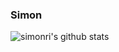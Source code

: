 ### Simon
![simonri's github stats](https://github-readme-stats.vercel.app/api?username=simonri&count_private=true&show_icons=true&theme=radical)
